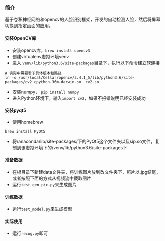 
### 简介

基于卷积神经网络和opencv的人脸识别框架，开发的自动检测人脸，然后将屏幕切换到指定画面的应用。


####  安装OpenCV库
- 安装opencv库，`brew install opencv3`
- 创建virtualenv虚拟环境venv
- 进入 `venv/lib/python3.6/site-packages`目录下，执行以下命令建立软连接
```
# 实际中需要看下具体版本和路径
ln -s /usr/local/Cellar/opencv/3.4.1_5/lib/python3.6/site-packages/cv2.cpython-36m-darwin.so  cv2.so
```
-  安装numpy， `pip install numpy`
- 进入Python环境下，输入`import cv2`，如果不报错说明已经安装成功


#### 安装pyqt5
- 使用homebrew
```
brew install PyQt5
```
- 将/anaconda/lib/site-packages/下的PyQt5这个文件夹以及sip.so文件，复制到该虚拟环境下的/venv/lib/python3.6/site-packages下


#### 准备数据
- 在根目录下新建data文件夹，将训练图片放到改文件夹下，照片以.jpg结尾，或者按照下面的方式从视频流中截取图片
- 运行`test_gen_pic.py`来生成图片

#### 训练数据

- 运行`test_model.py`来生成模型

#### 实际使用

- 运行`recog.py`即可
